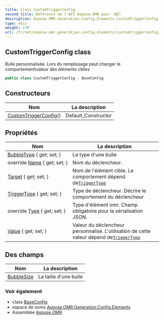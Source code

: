 ```yaml
---
title: Class CustomTriggerConfig
second_title: Référence de l'API Aspose.OMR pour .NET
description: Aspose.OMR.Generation.Config.Elements.CustomTriggerConfig classe. Bulle personnalisée. Lors du remplissage peut changer le comportementvaleur des éléments cibles
type: docs
weight: 170
url: /fr/net/aspose.omr.generation.config.elements/customtriggerconfig/
---
```

## CustomTriggerConfig class

Bulle personnalisée. Lors du remplissage peut changer le comportement\valeur des éléments cibles

```csharp
public class CustomTriggerConfig : BaseConfig
```

## Constructeurs

| Nom | La description |
| --- | --- |
| [CustomTriggerConfig](customtriggerconfig/)() | Default_Constructor |

## Propriétés

| Nom | La description |
| --- | --- |
| [BubbleType](../../aspose.omr.generation.config.elements/customtriggerconfig/bubbletype/) { get; set; } | Le type d'une bulle |
| override [Name](../../aspose.omr.generation.config.elements/customtriggerconfig/name/) { get; set; } | Nom du déclencheur. |
| [Target](../../aspose.omr.generation.config.elements/customtriggerconfig/target/) { get; set; } | Nom de l'élément cible. Le comportement dépend de[`TriggerType`](./triggertype/) |
| [TriggerType](../../aspose.omr.generation.config.elements/customtriggerconfig/triggertype/) { get; set; } | Type de déclencheur. Décrire le comportement du déclencheur |
| override [Type](../../aspose.omr.generation.config.elements/customtriggerconfig/type/) { get; set; } | Type d'élément omr. Champ obligatoire pour la sérialisation JSON. |
| [Value](../../aspose.omr.generation.config.elements/customtriggerconfig/value/) { get; set; } | Valeur du déclencheur personnalisé. L'utilisation de cette valeur dépend de[`TriggerType`](./triggertype/) |

## Des champs

| Nom | La description |
| --- | --- |
| [BubbleSize](../../aspose.omr.generation.config.elements/customtriggerconfig/bubblesize/) | La taille d'une bulle |

### Voir également

* class [BaseConfig](../../aspose.omr.generation.config/baseconfig/)
* espace de noms [Aspose.OMR.Generation.Config.Elements](../../aspose.omr.generation.config.elements/)
* Assemblée [Aspose.OMR](../../)


